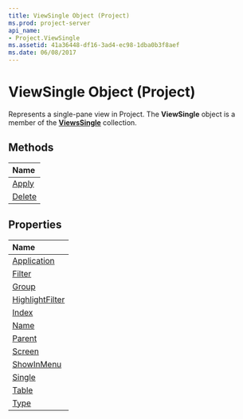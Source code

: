 ```yaml
---
title: ViewSingle Object (Project)
ms.prod: project-server
api_name:
- Project.ViewSingle
ms.assetid: 41a36448-df16-3ad4-ec98-1dba0b3f8aef
ms.date: 06/08/2017
---
```



# ViewSingle Object (Project)

Represents a single-pane view in Project. The  **ViewSingle** object is a member of the **[ViewsSingle](http://msdn.microsoft.com/library/bd6f698b-780f-294a-037b-45c63b9a1c23%28Office.15%29.aspx)** collection.


## Methods



|**Name**|
|:-----|
|[Apply](http://msdn.microsoft.com/library/eafd9cdd-bb4f-51c1-4639-d852dec3f3f8%28Office.15%29.aspx)|
|[Delete](http://msdn.microsoft.com/library/a062d8b9-b68c-deff-9e26-b7f25fa8d829%28Office.15%29.aspx)|

## Properties



|**Name**|
|:-----|
|[Application](http://msdn.microsoft.com/library/1f35443c-2392-f72d-498b-540456a6eacc%28Office.15%29.aspx)|
|[Filter](http://msdn.microsoft.com/library/43a7443e-dbd8-8139-499b-49af0eeb4ac2%28Office.15%29.aspx)|
|[Group](http://msdn.microsoft.com/library/3dec1632-1b5b-4aed-e0a9-f660bd606ba2%28Office.15%29.aspx)|
|[HighlightFilter](http://msdn.microsoft.com/library/0288340c-69b9-de45-2303-ed4b8632eeff%28Office.15%29.aspx)|
|[Index](http://msdn.microsoft.com/library/a4f5a6fa-b013-473c-4400-70a40be955c5%28Office.15%29.aspx)|
|[Name](http://msdn.microsoft.com/library/ba106d83-4451-7065-b032-acc15c17bc2a%28Office.15%29.aspx)|
|[Parent](http://msdn.microsoft.com/library/8d9a7328-ff35-08af-c132-29b500f62aa1%28Office.15%29.aspx)|
|[Screen](http://msdn.microsoft.com/library/4d612d77-eb00-a6ed-bf13-dd73ae8bbafe%28Office.15%29.aspx)|
|[ShowInMenu](http://msdn.microsoft.com/library/b04dd225-7dfa-9cfa-5d0f-c9f0e54b64b7%28Office.15%29.aspx)|
|[Single](http://msdn.microsoft.com/library/7af38429-2767-7660-000f-bbfa48edab96%28Office.15%29.aspx)|
|[Table](http://msdn.microsoft.com/library/356cf967-e443-e068-27f7-c7433f1a5329%28Office.15%29.aspx)|
|[Type](http://msdn.microsoft.com/library/58b21a88-c71d-9949-5ca2-a0511d24467e%28Office.15%29.aspx)|

